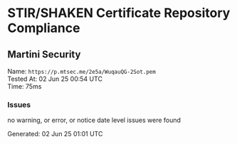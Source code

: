 # STIR/SHAKEN Certificate Repository Compliance

## Martini Security

Name: `https://p.mtsec.me/2e5a/WuqauQG-2Sot.pem`\
Tested At: 02 Jun 25 00:54 UTC\
Time: 75ms

### Issues

no warning, or error, or notice date level issues were found

Generated: 02 Jun 25 01:01 UTC